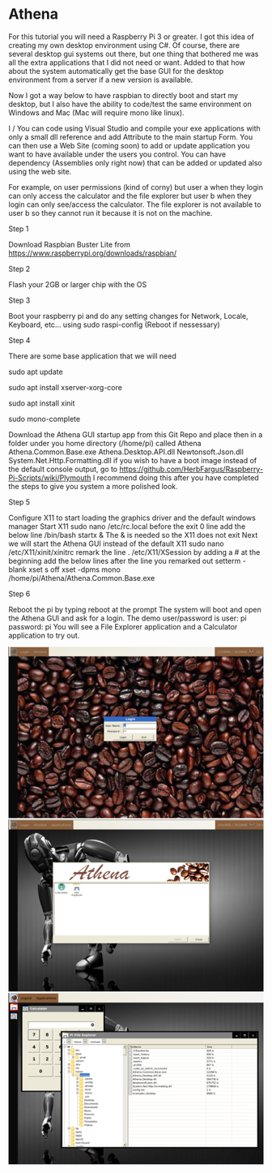# Athena

For this tutorial you will need a Raspberry Pi 3 or greater. I got this idea of creating my own desktop environment using C#. Of course, there are several desktop gui systems out there, but one thing that bothered me was all the extra applications that I did not need or want. Added to that how about the system automatically get the base GUI for the desktop environment from a server if a new version is available.

Now I got a way below to have raspbian to directly boot and start my desktop, but I also have the ability to code/test the same environment on Windows and Mac (Mac will require mono like linux).

I / You can code using Visual Studio and compile your exe applications with only a small dll reference and add Attribute to the main startup Form. You can then use a Web Site (coming soon) to add or update application you want to have available under the users you control. You can have dependency (Assemblies only right now) that can be added or updated also using the web site.

For example, on user permissions (kind of corny) but user a when they login can only access the calculator and the file explorer but user b when they login can only see/access the calculator. The file explorer is not available to user b so they cannot run it because it is not on the machine.

Step 1

Download Raspbian Buster Lite from https://www.raspberrypi.org/downloads/raspbian/

Step 2

Flash your 2GB or larger chip with the OS

Step 3

Boot your raspberry pi and do any setting changes for Network, Locale, Keyboard, etc... using sudo raspi-config (Reboot if nessessary)

Step 4

There are some base application that we will need 

sudo apt update 

sudo apt install xserver-xorg-core 

sudo apt install xinit 

sudo mono-complete

Download the Athena GUI startup app from this Git Repo and place then in a folder under you home directory (/home/pi) called Athena Athena.Common.Base.exe Athena.Desktop.API.dll Newtonsoft.Json.dll System.Net.Http.Formatting.dll
if you wish to have a boot image instead of the default console output, go to https://github.com/HerbFargus/Raspberry-Pi-Scripts/wiki/Plymouth I recommend doing this after you have completed the steps to give you system a more polished look.

Step 5

Configure X11 to start loading the graphics driver and the default windows manager
Start X11 sudo nano /etc/rc.local before the exit 0 line add the below line /bin/bash startx &
The & is needed so the X11 does not exit
Next we will start the Athena GUI instead of the default X11 sudo nano /etc/X11/xinit/xinitrc remark the line . /etc/X11/XSession by adding a # at the beginning add the below lines after the line you remarked out setterm -blank xset s off xset -dpms mono /home/pi/Athena/Athena.Common.Base.exe

Step 6

Reboot the pi by typing reboot at the prompt The system will boot and open the Athena GUI and ask for a login.
The demo user/password is user: pi password: pi
You will see a File Explorer application and a Calculator application to try out.

<img src="https://github.com/mscott161/Athena/blob/master/Images/Capture1.PNG?raw=true">
<br/>
<img src="https://github.com/mscott161/Athena/blob/master/Images/Capture2.PNG?raw=true">
<br/>
<img src="https://github.com/mscott161/Athena/blob/master/Images/Capture3.PNG?raw=true">
<br/>
